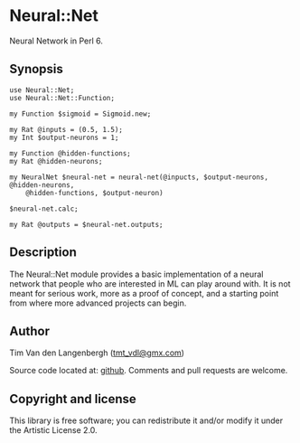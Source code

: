 # Neural::Net

Neural Network in Perl 6.

## Synopsis

```perl6
use Neural::Net;
use Neural::Net::Function;

my Function $sigmoid = Sigmoid.new;

my Rat @inputs = (0.5, 1.5);
my Int $output-neurons = 1;

my Function @hidden-functions;
my Rat @hidden-neurons;

my NeuralNet $neural-net = neural-net(@inpucts, $output-neurons, @hidden-neurons,
	@hidden-functions, $output-neuron)

$neural-net.calc;

my Rat @outputs = $neural-net.outputs;
```

## Description

The Neural::Net module provides a basic implementation of a neural network that
people who are interested in ML can play around with. It is not meant for
serious work, more as a proof of concept, and a starting point from where more
advanced projects can begin.

## Author

Tim Van den Langenbergh ([tmt_vdl@gmx.com](mailto:tmt_vdl@gmx.com))

Source code located at: [github](https://github.com/tmtvl/Neural-Net). Comments
and pull requests are welcome.

## Copyright and license

This library is free software; you can redistribute it and/or modify it under
the Artistic License 2.0.
